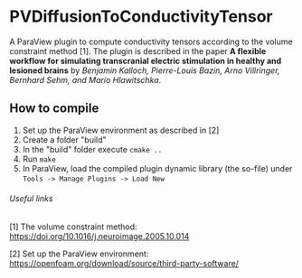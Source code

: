 # PVDiffusionToConductivityTensor

A ParaView plugin to compute conductivity tensors according to the volume constraint method [1]. The plugin is described in the paper **A flexible workflow for simulating transcranial electric stimulation in healthy and lesioned brains** by *Benjamin Kalloch, Pierre-Louis Bazin,  Arno Villringer, Bernhard Sehm, and Mario Hlawitschka*.

## How to compile
1. Set up the ParaView environment as described in [2] 
2. Create a folder "build"
3. In the "build" folder execute `cmake ..`
4. Run `make`
5. In ParaView, load the compiled plugin dynamic library (the so-file) under `Tools -> Manage Plugins -> Load New`

###### Useful links
[1] The volume constraint method: https://doi.org/10.1016/j.neuroimage.2005.10.014

[2] Set up the ParaView environment: https://openfoam.org/download/source/third-party-software/
